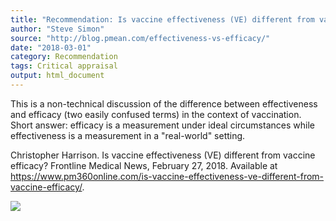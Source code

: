 ```yaml
---
title: "Recommendation: Is vaccine effectiveness (VE) different from vaccine efficacy"
author: "Steve Simon"
source: "http://blog.pmean.com/effectiveness-vs-efficacy/"
date: "2018-03-01"
category: Recommendation
tags: Critical appraisal
output: html_document
---
```


This is a non-technical discussion of the difference between
effectiveness and efficacy (two easily confused terms) in the context of
vaccination. Short answer: efficacy is a measurement under ideal
circumstances while effectiveness is a measurement in a "real-world"
setting.

<!---More--->

Christopher Harrison. Is vaccine effectiveness (VE) different from
vaccine efficacy? Frontline Medical News, February 27, 2018. Available
at
<https://www.pm360online.com/is-vaccine-effectiveness-ve-different-from-vaccine-efficacy/>.

![](http://www.pmean.com/images/effectiveness-vs-efficacy01.png)




